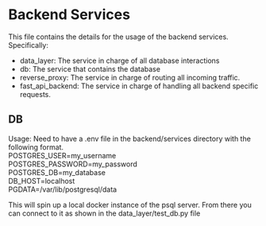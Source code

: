 # Backend Services
This file contains the details for the usage of the backend services.  
Specifically:
- data_layer: The service in charge of all database interactions
- db: The service that contains the database
- reverse_proxy: The service in charge of routing all incoming traffic.
- fast_api_backend: The service in charge of handling all backend specific requests.
  
  
## DB
Usage: Need to have a .env file in the backend/services directory with the following format.  
POSTGRES_USER=my_username  
POSTGRES_PASSWORD=my_password  
POSTGRES_DB=my_database  
DB_HOST=localhost  
PGDATA=/var/lib/postgresql/data  

This will spin up a local docker instance of the psql server. From there
you can connect to it as shown in the data_layer/test_db.py file

